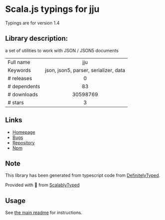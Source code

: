 
# Scala.js typings for jju

Typings are for version 1.4

## Library description:
a set of utilities to work with JSON / JSON5 documents

|                    |                 |
| ------------------ | :-------------: |
| Full name          | jju |
| Keywords           | json, json5, parser, serializer, data |
| # releases         | 0 |
| # dependents       | 83 |
| # downloads        | 30598769 |
| # stars            | 3 |

## Links
- [Homepage](http://rlidwka.github.io/jju/)
- [Bugs](https://github.com/rlidwka/jju/issues)
- [Repository](https://github.com/rlidwka/jju)
- [Npm](https://www.npmjs.com/package/jju)
    


## Note
This library has been generated from typescript code from [DefinitelyTyped](https://definitelytyped.org).

Provided with :purple_heart: from [ScalablyTyped](https://github.com/oyvindberg/ScalablyTyped)

## Usage
See [the main readme](../../readme.md) for instructions.


